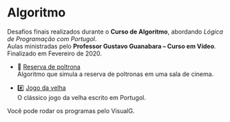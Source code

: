 # Algoritmo

Desafios finais realizados durante o **Curso de Algoritmo**, abordando *Lógica de Programação com Portugol*.  
Aulas ministradas pelo **Professor Gustavo Guanabara – Curso em Vídeo**. Finalizado em Fevereiro de 2020.

* :movie_camera: [Reserva de poltrona](https://github.com/laisbasso/Algoritmo-CeV/blob/master/ReservaPoltrona "Reserva de poltrona")  
Algoritmo que simula a reserva de poltronas em uma sala de cinema.

* :hash: [Jogo da velha](https://github.com/laisbasso/Algoritmo-CeV/blob/master/JogoDaVelha "Jogo da velha")  
O clássico jogo da velha escrito em Portugol.

Você pode rodar os programas pelo VisualG.

